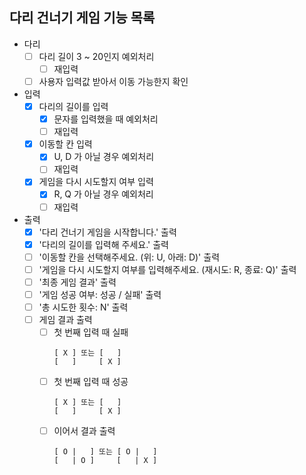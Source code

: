 ## 다리 건너기 게임 기능 목록

- 다리
    - [ ] 다리 길이 3 ~ 20인지 예외처리
        - [ ] 재입력
    - [ ] 사용자 입력값 받아서 이동 가능한지 확인

- 입력
    - [X] 다리의 길이를 입력
        - [X] 문자를 입력했을 때 예외처리
        - [ ] 재입력
    - [X] 이동할 칸 입력
        - [X] U, D 가 아닐 경우 예외처리
        - [ ] 재입력
    - [X] 게임을 다시 시도할지 여부 입력
        - [X] R, Q 가 아닐 경우 예외처리
        - [ ] 재입력

- 출력
    - [X] '다리 건너기 게임을 시작합니다.' 출력
    - [X] '다리의 길이를 입력해 주세요.' 출력
    - [ ] '이동할 칸을 선택해주세요. (위: U, 아래: D)' 출력
    - [ ] '게임을 다시 시도할지 여부를 입력해주세요. (재시도: R, 종료: Q)' 출력
    - [ ] '최종 게임 결과' 출력
    - [ ] '게임 성공 여부: 성공 / 실패' 출력
    - [ ] '총 시도한 횟수: N' 출력
    - [ ] 게임 결과 출력
        - [ ] 첫 번째 입력 때 실패
          ```
          [ X ] 또는 [   ] 
          [   ]     [ X ]
          ```
        - [ ] 첫 번째 입력 때 성공
          ```
          [ X ] 또는 [   ] 
          [   ]     [ X ]
          ```
        - [ ] 이어서 결과 출력
          ```
          [ O |   ] 또는 [ O |   ] 
          [   | O ]     [   | X ]
          ```
